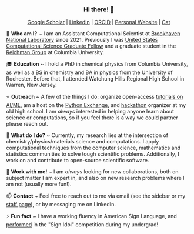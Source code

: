 <div align=center>

### Hi there! 👋
  
[Google Scholar](https://scholar.google.com/citations?user=DAyj0b8AAAAJ&hl=en) | [LinkedIn](https://www.linkedin.com/in/carbonematthew/) | [ORCID](https://orcid.org/0000-0002-5181-9513) | [Personal Website](https://matthewcarbone.github.io) | [Cat](https://matthewcarbone.github.io/cat.html)
  
</div>

💬 **Who am I?** ~ I am an Assistant Computational Scientist at [Brookhaven National Laboratory](https://www.bnl.gov/world/) since 2021. Previously I was [United States Computational Science Graduate Fellow](https://www.krellinst.org/csgf/) and a graduate student in the [Reichman Group](http://www.columbia.edu/cu/chemistry/groups/reichman/index.html) at Columbia University.

🎓 **Education** ~ I hold a PhD in chemical physics from Columbia University, as well as a BS in chemistry and BA in physics from the University of Rochester. Before that, I attended Watchung Hills Regional High School in Warren, New Jersey.

⭐️ **Outreach** ~ A few of the things I do: organize open-access [tutorials on AI/ML](https://github.com/matthewcarbone/AIML-tutorials), am a host on the [Python Exchange](https://meetup.doepy.org), and [hackathon](https://hillshacks.com) organizer at my old high school. I am _always_ interested in helping anyone learn about science or computations, so if you feel there is a way we could partner please reach out.

🔭 **What do I do?** ~ Currently, my research lies at the intersection of chemistry/physics/materials science and computations. I apply computational techniques from the computer science, mathematics and statistics communities to solve tough scientific problems. Additionally, I work on and contribute to open-source scientific software.

👯 **Work with me!** ~ I am _always_ looking for new collaborations, both on subject matter I am expert in, and also on new research problems where I am not (usually more fun!).

📫 **Contact** ~ Feel free to reach out to me via email (see the sidebar or my [staff page](https://www.bnl.gov/staff/mcarbone)), or by messaging me on LinkedIn.

⚡ **Fun fact** ~ I have a working fluency in American Sign Language, and [performed](https://youtu.be/hJITrI47ko0) in the "Sign Idol" competition during my undergrad!



<!-- [![Anurag's GitHub stats](https://github-readme-stats.vercel.app/api?username=matthewcarbone&show_icons=true&theme=transparent&include_all_commits=true)](https://github.com/anuraghazra/github-readme-stats) -->

<!--
**matthewcarbone/matthewcarbone** is a ✨ _special_ ✨ repository because its `README.md` (this file) appears on your GitHub profile.

Here are some ideas to get you started:

- 🔭 I’m currently working on ...
- 🌱 I’m currently learning ...
- 👯 I’m looking to collaborate on ...
- 🤔 I’m looking for help with ...
- 💬 Ask me about ...
- 📫 How to reach me: ...
- 😄 Pronouns: ...
- ⚡ Fun fact: ...
-->



